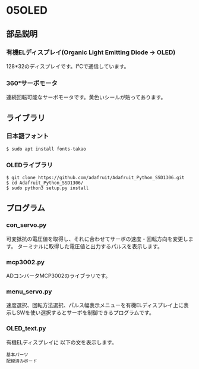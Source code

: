 # 05OLED
## 部品説明
### 有機ELディスプレイ(Organic Light Emitting Diode → OLED)
128*32のディスプレイです。I²Cで通信しています。  
### 360°サーボモータ
連続回転可能なサーボモータです。黄色いシールが貼ってあります。  

## ライブラリ
### 日本語フォント

```
$ sudo apt install fonts-takao
```

### OLEDライブラリ

```
$ git clone https://github.com/adafruit/Adafruit_Python_SSD1306.git
$ cd Adafruit_Python_SSD1306/
$ sudo python3 setup.py install
```
## プログラム
### con_servo.py
可変抵抗の電圧値を取得し、それに合わせてサーボの速度・回転方向を変更します。  ターミナルに取得した電圧値と出力するパルスを表示します。  
### mcp3002.py
ADコンバータMCP3002のライブラリです。  
### menu_servo.py
速度選択、回転方法選択、パルス幅表示メニューを有機ELディスプレイ上に表示しSWを使い選択するとサーボを制御できるプログラムです。
### OLED_text.py
有機ELディスプレイに 以下の文を表示します。

```
基本パーツ  
配線済みボード  
```

